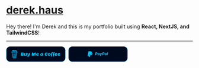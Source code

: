 # **[derek.haus](https://derek.haus)**

Hey there! I'm Derek and this is my portfolio built using **React, NextJS, and TailwindCSS**!

<hr/>
<a href="https://www.buymeacoffee.com/DerekHaus" target="_blank"><img src="./public/static/misc/buy-me-a-coffee.svg" alt="Buy Me A Coffee: @DerekHaus" width="160"></a>&nbsp;
<a href="https://paypal.me/kitsunecom" target="_blank"><img src="./public/static/misc/paypal.svg" alt="PayPal: @DerekH" width="160"></a>
